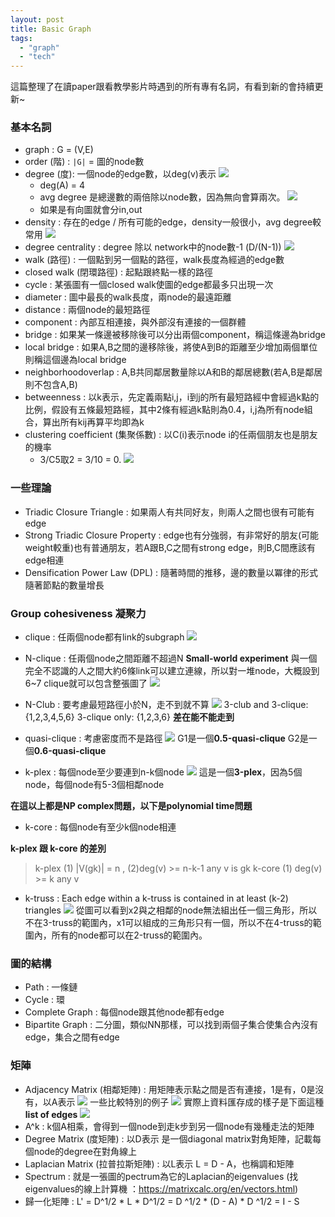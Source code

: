 ```yaml
---
layout: post
title: Basic Graph
tags: 
  - "graph" 
  - "tech"
---
```

這篇整理了在讀paper跟看教學影片時遇到的所有專有名詞，有看到新的會持續更新~

### 基本名詞
- graph : G = (V,E)
- order (階) : `|G|` = 圖的node數
- degree (度): 一個node的edge數，以deg(v)表示
![](https://i.imgur.com/s6SmGWF.png)
    - deg(A) = 4
    - avg degree 是總邊數的兩倍除以node數，因為無向會算兩次。
![](https://i.imgur.com/RPgxkfX.png)
    - 如果是有向圖就會分in,out
- density : 存在的edge / 所有可能的edge，density一般很小，avg degree較常用
![](https://i.imgur.com/aU9nxfP.png)
- degree centrality : degree 除以 network中的node數-1 (D/(N-1))
![](https://i.imgur.com/V9QW61P.png) 
- walk (路徑) : 一個點到另一個點的路徑，walk長度為經過的edge數
- closed walk (閉環路徑) : 起點跟終點一樣的路徑
- cycle : 某張圖有一個closed walk使圖的edge都最多只出現一次
- diameter : 圖中最長的walk長度，兩node的最遠距離
- distance : 兩個node的最短路徑
- component : 內部互相連接，與外部沒有連接的一個群體
- bridge : 如果某一條邊被移除後可以分出兩個component，稱這條邊為bridge
- local bridge : 如果A,B之間的邊移除後，將使A到B的距離至少增加兩個單位則稱這個邊為local bridge
- neighborhoodoverlap : A,B共同鄰居數量除以A和B的鄰居總數(若A,B是鄰居則不包含A,B)
- betweenness : 以k表示，先定義兩點i,j，i到j的所有最短路經中會經過k點的比例，假設有五條最短路經，其中2條有經過k點則為0.4，i,j為所有node組合，算出所有kij再算平均即為k
- clustering coefficient (集聚係數) : 以C(i)表示node i的任兩個朋友也是朋友的機率
    - 3/C5取2 = 3/10 = 0.
![](https://i.imgur.com/PLhb2h7.png)

### 一些理論
- Triadic Closure Triangle : 如果兩人有共同好友，則兩人之間也很有可能有edge
- Strong Triadic Closure Property : edge也有分強弱，有非常好的朋友(可能weight較重)也有普通朋友，若A跟B,C之間有strong edge，則B,C間應該有edge相連
- Densification Power Law (DPL) : 隨著時間的推移，邊的數量以冪律的形式隨著節點的數量增長

### Group cohesiveness 凝聚力
- clique : 任兩個node都有link的subgraph
![](https://i.imgur.com/4wywqSl.png) 
- N-clique : 任兩個node之間距離不超過N
**Small-world experiment**
與一個完全不認識的人之間大約6條link可以建立連線，所以對一堆node，大概設到6~7 clique就可以包含整張圖了
![](https://i.imgur.com/zWAeyPi.png) 

- N-Club : 要考慮最短路徑小於N，走不到就不算
![](https://i.imgur.com/ErgcVUI.png)
3-club and 3-clique: {1,2,3,4,5,6}
3-clique only: {1,2,3,6}
**差在能不能走到**
- quasi-clique : 考慮密度而不是路徑
![](https://i.imgur.com/Snn2PtV.png) 
G1是一個**0.5-quasi-clique**
G2是一個**0.6-quasi-clique**

- k-plex : 每個node至少要連到n-k個node
![](https://i.imgur.com/Qx45jO6.png)
這是一個**3-plex**，因為5個node，每個node有5-3個相鄰node  

**在這以上都是NP complex問題，以下是polynomial time問題**

- k-core : 每個node有至少k個node相連

**k-plex 跟 k-core 的差別**
> k-plex (1) |V(gk)| = n , (2)deg(v) >= n-k-1 any v is gk
> k-core (1) deg(v) >= k any v

- k-truss : Each edge within a k-truss is contained in at least (k-2) triangles
![](https://i.imgur.com/b51BtbS.png)
從圖可以看到x2與之相鄰的node無法組出任一個三角形，所以不在3-truss的範圍內，x1可以組成的三角形只有一個，所以不在4-truss的範圍內，所有的node都可以在2-truss的範圍內。

### 圖的結構
- Path : 一條鏈
- Cycle : 環
- Complete Graph : 每個node跟其他node都有edge
- Bipartite Graph : 二分圖，類似NN那樣，可以找到兩個子集合使集合內沒有edge，集合之間有edge

### 矩陣
- Adjacency Matrix (相鄰矩陣) : 用矩陣表示點之間是否有連接，1是有，0是沒有，以A表示
![](https://i.imgur.com/YQHSRz5.png)
一些比較特別的例子
![](https://i.imgur.com/S2bvHXx.png) 
實際上資料匯存成的樣子是下面這種**list of edges**
![](https://i.imgur.com/34MjBna.png) 
- A^k : k個A相乘，會得到一個node到走k步到另一個node有幾種走法的矩陣
- Degree Matrix (度矩陣) : 以D表示 是一個diagonal matrix對角矩陣，記載每個node的degree在對角線上
- Laplacian Matrix (拉普拉斯矩陣) : 以L表示 L = D - A，也稱調和矩陣
- Spectrum : 就是一張圖的pectrum為它的Laplacian的eigenvalues
(找eigenvalues的線上計算機 ：https://matrixcalc.org/en/vectors.html)
- 歸一化矩陣 : L' = D^1/2 * L * D^1/2 = D ^1/2 * (D - A) * D ^1/2 = I - S
